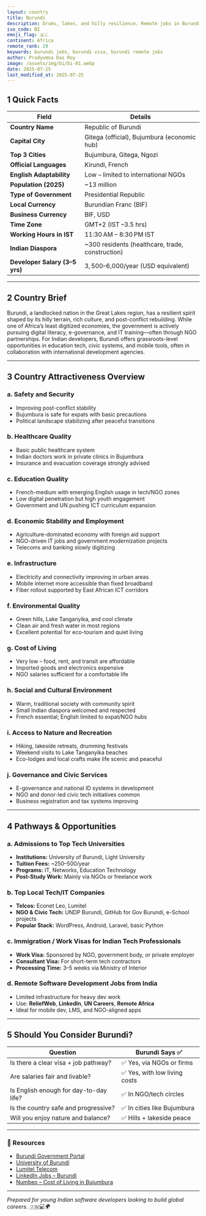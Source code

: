 ```yaml
---
layout: country
title: Burundi
description: Drums, lakes, and hilly resilience. Remote jobs in Burundi. Trilp AI curated info. Indians in Burundi.
iso_code: BI
emoji_flag: 🇧🇮
continent: Africa
remote_rank: 29
keywords: burundi jobs, burundi visa, burundi remote jobs
author: Pradyumna Das Roy
image: /assets/img/bi/bi-01.webp
date: 2025-07-25
last_modified_at: 2025-07-25
---
```


## 1 Quick Facts

| Field                          | Details                                          |
| ------------------------------ | ------------------------------------------------ |
| **Country Name**               | Republic of Burundi                              |
| **Capital City**               | Gitega (official), Bujumbura (economic hub)      |
| **Top 3 Cities**               | Bujumbura, Gitega, Ngozi                         |
| **Official Languages**         | Kirundi, French                                  |
| **English Adaptability**       | Low – limited to international NGOs              |
| **Population (2025)**          | ~13 million                                      |
| **Type of Government**         | Presidential Republic                            |
| **Local Currency**             | Burundian Franc (BIF)                            |
| **Business Currency**          | BIF, USD                                         |
| **Time Zone**                  | GMT+2 (IST –3.5 hrs)                             |
| **Working Hours in IST**       | 11:30 AM – 8:30 PM IST                           |
| **Indian Diaspora**            | ~300 residents (healthcare, trade, construction) |
| **Developer Salary (3–5 yrs)** | $3,500–$6,000/year (USD equivalent)              |

---

## 2 Country Brief

Burundi, a landlocked nation in the Great Lakes region, has a resilient spirit shaped by its hilly terrain, rich culture, and post-conflict rebuilding. While one of Africa’s least digitized economies, the government is actively pursuing digital literacy, e-governance, and IT training—often through NGO partnerships. For Indian developers, Burundi offers grassroots-level opportunities in education tech, civic systems, and mobile tools, often in collaboration with international development agencies.

---

## 3 Country Attractiveness Overview

### a. Safety and Security

- Improving post-conflict stability
- Bujumbura is safe for expats with basic precautions
- Political landscape stabilizing after peaceful transitions

### b. Healthcare Quality

- Basic public healthcare system
- Indian doctors work in private clinics in Bujumbura
- Insurance and evacuation coverage strongly advised

### c. Education Quality

- French-medium with emerging English usage in tech/NGO zones
- Low digital penetration but high youth engagement
- Government and UN pushing ICT curriculum expansion

### d. Economic Stability and Employment

- Agriculture-dominated economy with foreign aid support
- NGO-driven IT jobs and government modernization projects
- Telecoms and banking slowly digitizing

### e. Infrastructure

- Electricity and connectivity improving in urban areas
- Mobile internet more accessible than fixed broadband
- Fiber rollout supported by East African ICT corridors

### f. Environmental Quality

- Green hills, Lake Tanganyika, and cool climate
- Clean air and fresh water in most regions
- Excellent potential for eco-tourism and quiet living

### g. Cost of Living

- Very low – food, rent, and transit are affordable
- Imported goods and electronics expensive
- NGO salaries sufficient for a comfortable life

### h. Social and Cultural Environment

- Warm, traditional society with community spirit
- Small Indian diaspora welcomed and respected
- French essential; English limited to expat/NGO hubs

### i. Access to Nature and Recreation

- Hiking, lakeside retreats, drumming festivals
- Weekend visits to Lake Tanganyika beaches
- Eco-lodges and local crafts make life scenic and peaceful

### j. Governance and Civic Services

- E-governance and national ID systems in development
- NGO and donor-led civic tech initiatives common
- Business registration and tax systems improving

---

## 4 Pathways & Opportunities

### a. Admissions to Top Tech Universities

- **Institutions:** University of Burundi, Light University
- **Tuition Fees:** ~$250–$500/year
- **Programs:** IT, Networks, Education Technology
- **Post-Study Work:** Mainly via NGOs or freelance work

### b. Top Local Tech/IT Companies

- **Telcos:** Econet Leo, Lumitel
- **NGO & Civic Tech:** UNDP Burundi, GitHub for Gov Burundi, e-School projects
- **Popular Stack:** WordPress, Android, Laravel, basic Python

### c. Immigration / Work Visas for Indian Tech Professionals

- **Work Visa:** Sponsored by NGO, government body, or private employer
- **Consultant Visa:** For short-term tech contractors
- **Processing Time:** 3–5 weeks via Ministry of Interior

### d. Remote Software Development Jobs from India

- Limited infrastructure for heavy dev work
- Use: **ReliefWeb**, **LinkedIn**, **UN Careers**, **Remote Africa**
- Ideal for mobile dev, LMS, and NGO-aligned apps

---

## 5 Should You Consider Burundi?

| Question                               | Burundi Says ✅               |
| -------------------------------------- | ----------------------------- |
| Is there a clear visa + job pathway?   | ✅ Yes, via NGOs or firms     |
| Are salaries fair and livable?         | ✅ Yes, with low living costs |
| Is English enough for day-to-day life? | ✅ In NGO/tech circles        |
| Is the country safe and progressive?   | ✅ In cities like Bujumbura   |
| Will you enjoy nature and balance?     | ✅ Hills + lakeside peace     |

---

### 🔗 Resources

- [Burundi Government Portal](http://www.presidence.gov.bi/)
- [University of Burundi](https://www.ub.edu.bi/)
- [Lumitel Telecom](https://www.lumitel.bi/)
- [LinkedIn Jobs – Burundi](https://www.linkedin.com/jobs/search/?location=Burundi)
- [Numbeo – Cost of Living in Bujumbura](https://www.numbeo.com/cost-of-living/in/Bujumbura)

---

_Prepared for young Indian software developers looking to build global careers. 🇮🇳💻🌍_
